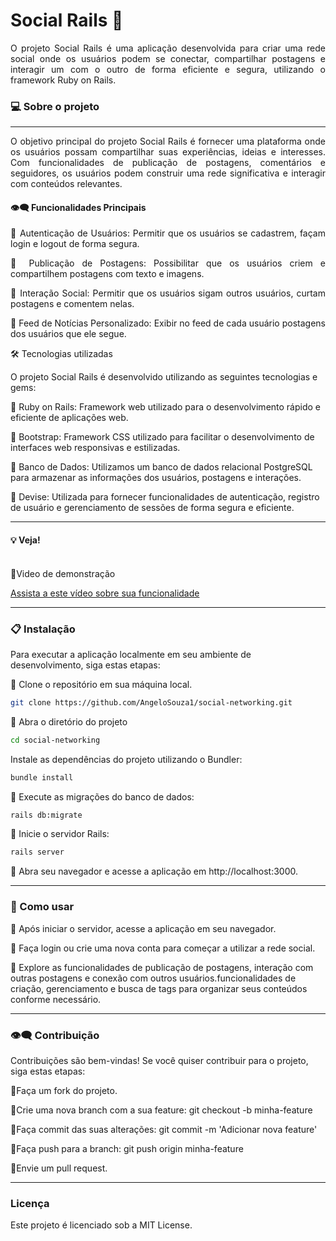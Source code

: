 # Social Rails 🌟

<div align="justify">
O projeto Social Rails é uma aplicação desenvolvida para criar uma rede social onde os usuários podem se conectar, compartilhar postagens e interagir um com o outro de forma eficiente e segura, utilizando o framework Ruby on Rails.

</div>

### 💻  Sobre o projeto
---

<div align="justify">
O objetivo principal do projeto Social Rails é fornecer uma plataforma onde os usuários possam compartilhar suas experiências, ideias e interesses. Com funcionalidades de publicação de postagens, comentários e seguidores, os usuários podem construir uma rede significativa e interagir com conteúdos relevantes.


#### 👁️‍🗨️ Funcionalidades Principais

🔹 Autenticação de Usuários: Permitir que os usuários se cadastrem, façam login e logout de forma segura.

🔹 Publicação de Postagens: Possibilitar que os usuários criem e compartilhem postagens com texto e imagens.

🔹 Interação Social: Permitir que os usuários sigam outros usuários, curtam postagens e comentem nelas.

🔹 Feed de Notícias Personalizado: Exibir no feed de cada usuário postagens dos usuários que ele segue.


</div>

🛠 Tecnologias utilizadas

O projeto Social Rails é desenvolvido utilizando as seguintes tecnologias e gems:

🔹 Ruby on Rails: Framework web utilizado para o desenvolvimento rápido e eficiente de aplicações web.

🔹 Bootstrap: Framework CSS utilizado para facilitar o desenvolvimento de interfaces web responsivas e estilizadas.

🔹 Banco de Dados: Utilizamos um banco de dados relacional PostgreSQL para armazenar as informações dos usuários, postagens e interações.

🔹 Devise: Utilizada para fornecer funcionalidades de autenticação, registro de usuário e gerenciamento de sessões de forma segura e eficiente.

---

#### 💡 Veja!




<br>
🔹Video de demonstração

[Assista a este vídeo sobre sua funcionalidade](https://github.com/AngeloSouza1/social-networking/assets/104176076/4349e53e-eace-4fad-a0c6-a4ae15d88a3e)





---
 ### 📋 Instalação
 Para executar a aplicação localmente em seu ambiente de desenvolvimento, siga estas etapas:

 🔹 Clone o repositório em sua máquina local.

  ```bash
git clone https://github.com/AngeloSouza1/social-networking.git
```
 🔹 Abra o diretório do projeto

  ```bash
cd social-networking
```
 Instale as dependências do projeto utilizando o Bundler:

  ```bash
bundle install
```
 🔹 Execute as migrações do banco de dados:

  ```bash
rails db:migrate
```

 🔹 Inicie o servidor Rails:

  ```bash
rails server
```

 🔹 Abra seu navegador e acesse a aplicação em http://localhost:3000.


---
 ### 🚀 Como usar

🔹 Após iniciar o servidor, acesse a aplicação em seu navegador.

🔹 Faça login ou crie uma nova conta para começar a utilizar a rede social.

🔹 Explore as funcionalidades de publicação de postagens, interação com outras postagens e conexão com outros usuários.funcionalidades de criação, gerenciamento e busca de tags para organizar seus conteúdos conforme necessário.

<p>

  ---
  
### 👁️‍🗨️ Contribuição

Contribuições são bem-vindas! Se você quiser contribuir para o projeto, siga estas etapas:

🔹Faça um fork do projeto.

🔹Crie uma nova branch com a sua feature: git checkout -b minha-feature

🔹Faça commit das suas alterações: git commit -m 'Adicionar nova feature'

🔹Faça push para a branch: git push origin minha-feature

🔹Envie um pull request.

---
### Licença
Este projeto é licenciado sob a MIT License.
